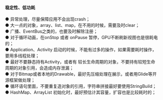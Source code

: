 #### 稳定性、低功耗  

● 异常处理，尽量保障应用不会出现crash；  
● 大一点的对象，array、list、map，在不用的时候，需要及时clear；  
● 广播、EventBus之类的，也要及时解除注册；  
● 对于循环动画，在onStop 或者 onPause 暂停，GPU不断刷新视图也是很耗电的；  
● Application、Activity 启动的时候，不能有过多的操作，如果需要耗时操作，要用多线程处理；  
● 最好不要静态持有Activity，或者有 较长生命周期的对象，不要持有较短生命周期的对象引用，会造成内存泄漏；  
● 对于Bitmap或者本地的Drawable，最好先压缩处理在展示，或者用Glide等开源框架做处理；  
● 循环语句里面，不要重复造对象的引用，字符串拼接最好要使用StringBuild；  
● HashMap、ArrayList 初始化时，最好预估计其容量，扩容也是比较耗时的；  

